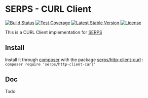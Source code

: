 SERPS - CURL Client
===================

[![Build Status](https://travis-ci.org/serp-spider/http-client-curl.svg?branch=master)](https://travis-ci.org/serp-spider/http-client-curl)
[![Test Coverage](https://codeclimate.com/github/serp-spider/http-client-curl/badges/coverage.svg)](https://codeclimate.com/github/serp-spider/http-client-curl/coverage)
[![Latest Stable Version](https://poser.pugx.org/serps/http-client-curl/version)](https://packagist.org/packages/serps/http-client-curl)
[![License](https://poser.pugx.org/serps/http-client-curl/license)](https://packagist.org/packages/serps/http-client-curl)


This is a CURL Client implementation for [SERPS](https://github.com/serp-spider/serps)

Install
-------

Install it through [composer](https://getcomposer.org/) with the package 
[serps/http-client-curl](https://packagist.org/packages/serps/http-client-curl) : ``composer require 'serps/http-client-curl'``

Doc
---

Todo
